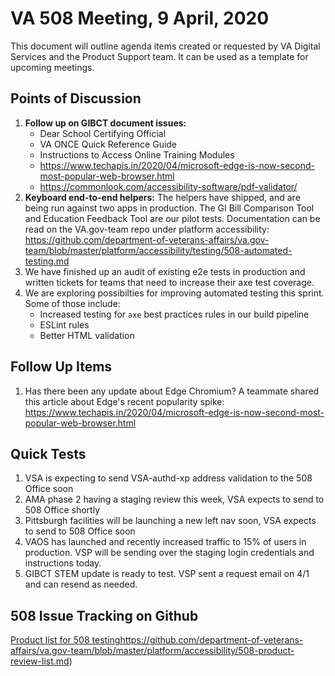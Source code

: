 # VA 508 Meeting, 9 April, 2020

This document will outline agenda items created or requested by VA Digital Services and the Product Support team. It can be used as a template for upcoming meetings.

## Points of Discussion

1. **Follow up on GIBCT document issues:**
   * Dear School Certifying Official
   * VA ONCE Quick Reference Guide
   * Instructions to Access Online Training Modules
   * https://www.techapis.in/2020/04/microsoft-edge-is-now-second-most-popular-web-browser.html
   * https://commonlook.com/accessibility-software/pdf-validator/
2. **Keyboard end-to-end helpers:** The helpers have shipped, and are being run against two apps in production. The GI Bill Comparison Tool and Education Feedback Tool are our pilot tests. Documentation can be read on the VA.gov-team repo under platform accessibility: https://github.com/department-of-veterans-affairs/va.gov-team/blob/master/platform/accessibility/testing/508-automated-testing.md
3. We have finished up an audit of existing e2e tests in production and written tickets for teams that need to increase their axe test coverage.
4. We are exploring possibilties for improving automated testing this sprint. Some of those include:
   * Increased testing for `axe` best practices rules in our build pipeline
   * ESLint rules
   * Better HTML validation

## Follow Up Items

1. Has there been any update about Edge Chromium? A teammate shared this article about Edge's recent popularity spike: https://www.techapis.in/2020/04/microsoft-edge-is-now-second-most-popular-web-browser.html


## Quick Tests

1. VSA is expecting to send VSA-authd-xp address validation to the 508 Office soon
2. AMA phase 2 having a staging review this week, VSA expects to send to 508 Office shortly
3. Pittsburgh facilities will be launching a new left nav soon, VSA expects to send to 508 Office soon
4. VAOS has launched and recently increased traffic to 15% of users in production. VSP will be sending over the staging login credentials and instructions today.
5. GIBCT STEM update is ready to test. VSP sent a request email on 4/1 and can resend as needed.

## 508 Issue Tracking on Github

[Product list for 508 testing](https://github.com/department-of-veterans-affairs/va.gov-team/blob/master/platform/accessibility/508-product-review-list.md)https://github.com/department-of-veterans-affairs/va.gov-team/blob/master/platform/accessibility/508-product-review-list.md)
